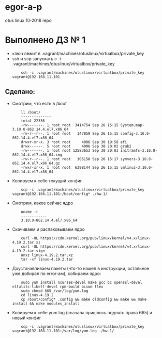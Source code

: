 # egor-a-p
otus linux 10-2018 repo

# Выполнено ДЗ № 1

- ключ лежит в .vagrant/machines/otuslinux/virtualbox/private_key
- ssh и scp запускать с -i .vagrant/machines/otuslinux/virtualbox/private_key
    ```
        ssh -i .vagrant/machines/otuslinux/virtualbox/private_key vagrant@192.168.11.101
    ```

## Cделано:

- Смотрим, что есть в /boot
    ```
        ll /boot/
        --------------
        total 22336
        -rw-------. 1 root root  3414754 Sep 26 15:15 System.map-3.10.0-862.14.4.el7.x86_64
        -rw-r--r--. 1 root root   147859 Sep 26 15:15 config-3.10.0-862.14.4.el7.x86_64
        drwxr-xr-x. 3 root root     4096 Sep 30 19:58 efi
        drwx------. 5 root root     4096 Sep 30 20:02 grub2
        -rw-------. 1 root root 12583653 Sep 30 20:03 initramfs-3.10.0-862.14.4.el7.x86_64.img
        -rw-r--r--. 1 root root   305158 Sep 26 15:17 symvers-3.10.0-862.14.4.el7.x86_64.gz
        -rwxr-xr-x. 1 root root  6398144 Sep 26 15:15 vmlinuz-3.10.0-862.14.4.el7.x86_64
    ```
- Копируем к себе текущий конфиг
    ```
        scp -i .vagrant/machines/otuslinux/virtualbox/private_key vagrant@192.168.11.101:/boot/config* ./hw-1/
    ```
- Смотрим, какое сейчас ядро
    ```
        uname -r
        ------------
        3.10.0-862.14.4.el7.x86_64
    ```
- Скачиваем и распаковываем ядро
    ```
        curl -OL https://cdn.kernel.org/pub/linux/kernel/v4.x/linux-4.19.2.tar.xz
        curl -OL https://cdn.kernel.org/pub/linux/kernel/v4.x/linux-4.19.2.tar.sign
        unxz linux-4.19.2.tar.xz 
        tar -xf linux-4.19.2.tar
    ```
- Доустанавливаем пакеты (что-то нашел в инструкции, остальное уже добирал по error-ам), собираем ядро:
    ```
        sudo yum install ncurses-devel make gcc bc openssl-devel elfutils-libelf-devel rpm-build bison flex
        sudo chmod 665 /var/log/yum.log
        cd linux-4.19.2
        cp /boot/config* .config && make oldconfig && make && make install && make modules_install
    ```
- Копируем к себе yum.log (сначала пришлось поднять права 665) и новый конфиг
    ```
        scp -i .vagrant/machines/otuslinux/virtualbox/private_key vagrant@192.168.11.101:/var/log/yum.log ./hw-1/
    ```